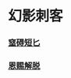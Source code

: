 # 幻影刺客



### [窒碍短匕](phantom_assassin_stifling_dagger/README.md)



### [恩赐解脱](phantom_assassin_coup_de_grace/README.md)



